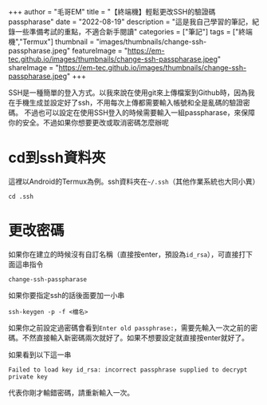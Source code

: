 +++
author = "毛哥EM"
title = "【終端機】輕鬆更改SSH的驗證碼passpharase"
date = "2022-08-19"
description = "這是我自己學習的筆記，紀錄一些準備考試的重點，不適合新手閱讀"
categories = ["筆記"]
tags = ["終端機","Termux"]
thumbnail = "images/thumbnails/change-ssh-passpharase.jpeg"
featureImage = "https://em-tec.github.io/images/thumbnails/change-ssh-passpharase.jpeg"
shareImage = "https://em-tec.github.io/images/thumbnails/change-ssh-passpharase.jpeg"
+++

SSH是一種簡單的登入方式。以我來說在使用git來上傳檔案到Github時，因為我在手機生成並設定好了ssh，不用每次上傳都需要輸入帳號和全是亂碼的驗證密碼。
不過也可以設定在使用SSH登入的時候需要輸入一組passpharase，來保障你的安全。不過如果你想要更改或取消密碼怎麼辦呢
<!--more-->

# cd到ssh資料夾

這裡以Android的Termux為例。ssh資料夾在`~/.ssh`（其他作業系統也大同小異）

```
cd .ssh
```

# 更改密碼
如果你在建立的時候沒有自訂名稱（直接按enter，預設為`id_rsa`），可直接打下面這串指令
```
change-ssh-passpharase
```
如果你要指定ssh的話後面要加一小串

```
ssh-keygen -p -f <檔名>
```

如果你之前設定過密碼會看到`Enter old passphrase:`，需要先輸入一次之前的密碼。不然直接輸入新密碼兩次就好了。如果不想要設定就直接按enter就好了。

如果看到以下這一串
```
Failed to load key id_rsa: incorrect passphrase supplied to decrypt private key
```
代表你剛才輸錯密碼，請重新輸入一次。